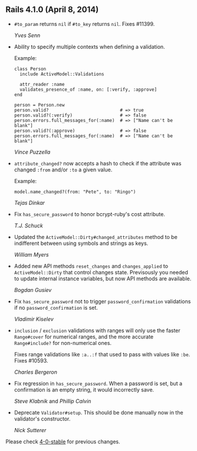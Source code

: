 ## Rails 4.1.0 (April 8, 2014) ##

*   `#to_param` returns `nil` if `#to_key` returns `nil`. Fixes #11399.

    *Yves Senn*

*   Ability to specify multiple contexts when defining a validation.

    Example:

        class Person
          include ActiveModel::Validations

          attr_reader :name
          validates_presence_of :name, on: [:verify, :approve]
        end

        person = Person.new
        person.valid?                           # => true
        person.valid?(:verify)                  # => false
        person.errors.full_messages_for(:name)  # => ["Name can't be blank"]
        person.valid?(:approve)                 # => false
        person.errors.full_messages_for(:name)  # => ["Name can't be blank"]

    *Vince Puzzella*

*   `attribute_changed?` now accepts a hash to check if the attribute was
    changed `:from` and/or `:to` a given value.

    Example:

        model.name_changed?(from: "Pete", to: "Ringo")

    *Tejas Dinkar*

*   Fix `has_secure_password` to honor bcrypt-ruby's cost attribute.

    *T.J. Schuck*

*   Updated the `ActiveModel::Dirty#changed_attributes` method to be indifferent between using
    symbols and strings as keys.

    *William Myers*

*   Added new API methods `reset_changes` and `changes_applied` to `ActiveModel::Dirty`
    that control changes state. Previsously you needed to update internal
    instance variables, but now API methods are available.

    *Bogdan Gusiev*

*   Fix `has_secure_password` not to trigger `password_confirmation` validations
    if no `password_confirmation` is set.

    *Vladimir Kiselev*

*   `inclusion` / `exclusion` validations with ranges will only use the faster
    `Range#cover` for numerical ranges, and the more accurate `Range#include?`
    for non-numerical ones.

    Fixes range validations like `:a..:f` that used to pass with values like `:be`.
    Fixes #10593.

    *Charles Bergeron*

*   Fix regression in `has_secure_password`. When a password is set, but a
    confirmation is an empty string, it would incorrectly save.

    *Steve Klabnik* and *Phillip Calvin*

*   Deprecate `Validator#setup`. This should be done manually now in the validator's constructor.

    *Nick Sutterer*

Please check [4-0-stable](https://github.com/rails/rails/blob/4-0-stable/activemodel/CHANGELOG.md) for previous changes.

